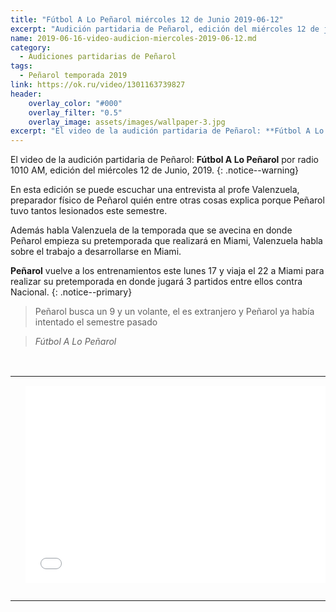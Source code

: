 ```yaml
---
title: "Fútbol A Lo Peñarol miércoles 12 de Junio 2019-06-12"
excerpt: "Audición partidaria de Peñarol, edición del miércoles 12 de junio, 2019."
name: 2019-06-16-video-audicion-miercoles-2019-06-12.md
category:
  - Audiciones partidarias de Peñarol
tags:
  - Peñarol temporada 2019
link: https://ok.ru/video/1301163739827
header:
    overlay_color: "#000"
    overlay_filter: "0.5"
    overlay_image: assets/images/wallpaper-3.jpg
excerpt: "El video de la audición partidaria de Peñarol: **Fútbol A Lo Peñarol** por radio 1010 AM, edición del miércoles 12 de Junio, 2019."
---
```


El video de la audición partidaria de Peñarol: **Fútbol A Lo Peñarol** por radio 1010 AM, edición del miércoles 12 de Junio, 2019.
{: .notice--warning}

En esta edición se puede escuchar una entrevista al profe Valenzuela, preparador físico de Peñarol quién entre otras cosas explica porque Peñarol tuvo tantos lesionados este semestre.

Además habla Valenzuela de la temporada que se avecina en donde Peñarol empieza su pretemporada que realizará en Miami, Valenzuela habla sobre el trabajo a desarrollarse en Miami.

**Peñarol** vuelve a los entrenamientos este lunes 17 y viaja el 22 a Miami para realizar su pretemporada en donde jugará 3 partidos entre ellos contra Nacional.
{: .notice--primary}

 > Peñarol busca un 9 y un volante, el es extranjero y Peñarol ya había intentado el semestre pasado

 > <cite>Fútbol A Lo Peñarol</cite>

<br>
<div id="media">
	<center>
		<table>
			<tbody>
  				<tr>
					<td height="13" width="21" background="{{ site.url }}/{{ site.baseurl }}/assets/images/12421152032.png"></td>
					<td height="13" background="{{ site.url }}/{{ site.baseurl }}/assets/images/55452124552.png"></td>
					<td height="13" width="21" background="{{ site.url }}/{{ site.baseurl }}/assets/images/45454787.png"></td>
  				</tr>
				<tr>
					<td width="21" background="{{ site.url }}/{{ site.baseurl }}/assets/images/21210212120.png"></td>
					<td>
						<iframe width="560" height="315" src="//ok.ru/videoembed/1301163739827" frameborder="0" allow="autoplay" allowfullscreen></iframe>
					</td>
    					<td width="21" background="{{ site.url }}/{{ site.baseurl }}/assets/images/203233451.png"></td>
  				</tr>
				<tr>
    					<td height="17" width="21" background="{{ site.url }}/{{ site.baseurl }}/assets/images/23121542.png"></td>
    					<td height="17" background="{{ site.url }}/{{ site.baseurl }}/assets/images/12345456.png"></td>
    					<td height="25" width="21" background="{{ site.url }}/{{ site.baseurl }}/assets/images/2656564.png"></td>
  				</tr>
			</tbody>
		</table>
	</center>
</div>
